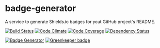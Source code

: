 # badge-generator
A service to generate Shields.io badges for yout GitHub project's README.

[![Build Status](https://img.shields.io/travis/amercier/badge-generator/master.svg?style=flat-square)](https://travis-ci.org/amercier/badge-generator)
[![Code Climate](https://img.shields.io/codeclimate/github/amercier/badge-generator.svg?style=flat-square)](https://codeclimate.com/github/amercier/badge-generator)
[![Code Coverage](https://img.shields.io/codeclimate/coverage/github/amercier/badge-generator.svg?style=flat-square)](https://codeclimate.com/github/amercier/badge-generator)
[![Dependency Status](http://img.shields.io/gemnasium/amercier/badge-generator.svg?style=flat-square)](https://gemnasium.com/amercier/badge-generator)

[![Badge Generator](https://cloud.githubusercontent.com/assets/1246795/13726569/0d2652a0-e882-11e5-86cb-afb36748e400.png)](http://badges.amercier.com/) [![Greenkeeper badge](https://badges.greenkeeper.io/amercier/badge-generator.svg)](https://greenkeeper.io/)
